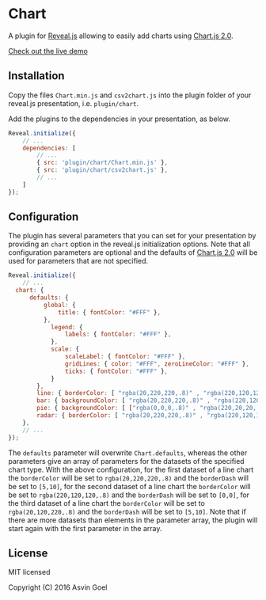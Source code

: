 # Chart

A plugin for [Reveal.js](https://github.com/hakimel/reveal.js) allowing to easily add charts using [Chart.js 2.0](https://github.com/nnnick/Chart.js/tree/v2.0-dev). 

[Check out the live demo](http://courses.telematique.eu/reveal.js/plugins/chart-demo.html)

## Installation

Copy the files ```Chart.min.js``` and ```csv2chart.js``` into the plugin folder of your reveal.js presentation, i.e. ```plugin/chart```.

Add the plugins to the dependencies in your presentation, as below. 

```javascript
Reveal.initialize({
	// ...
	dependencies: [
		// ... 
		{ src: 'plugin/chart/Chart.min.js' },				
		{ src: 'plugin/chart/csv2chart.js' },
		// ... 
	]
});
```
## Configuration

The plugin has several parameters that you can set for your presentation by providing an ```chart``` option in the reveal.js initialization options. 
Note that all configuration parameters are optional and the defaults of [Chart.js 2.0](http://nnnick.github.io/Chart.js/docs-v2/) will be used for parameters that are not specified.


```javascript
Reveal.initialize({
	// ...
  chart: {
	  defaults: { 
		  global: { 
			  title: { fontColor: "#FFF" }, 
		  }, 
			legend: {
				labels: { fontColor: "#FFF" },
			},
			scale: { 
				scaleLabel: { fontColor: "#FFF" }, 
				gridLines: { color: "#FFF", zeroLineColor: "#FFF" }, 
				ticks: { fontColor: "#FFF" }, 
			} 
		},
		line: { borderColor: [ "rgba(20,220,220,.8)" , "rgba(220,120,120,.8)", "rgba(20,120,220,.8)" ], "borderDash": [ [5,10], [0,0] ]}, 
		bar: { backgroundColor: [ "rgba(20,220,220,.8)" , "rgba(220,120,120,.8)", "rgba(20,120,220,.8)" ]}, 
		pie: { backgroundColor: [ ["rgba(0,0,0,.8)" , "rgba(220,20,20,.8)", "rgba(20,220,20,.8)", "rgba(220,220,20,.8)", "rgba(20,20,220,.8)"] ]},
		radar: { borderColor: [ "rgba(20,220,220,.8)" , "rgba(220,120,120,.8)", "rgba(20,120,220,.8)" ]}, 
	},
	// ...
});
```
The ```defaults``` parameter  will overwrite ```Chart.defaults```, whereas the other parameters give an array of parameters for the datasets of the specified chart type. With the above configuration, for the first dataset of a line chart the ```borderColor``` will be set to ```rgba(20,220,220,.8)``` and the ```borderDash``` will be set to ```[5,10]```, for the second dataset of a line chart the ```borderColor``` will be set to ```rgba(220,120,120,.8)``` and the ```borderDash``` will be set to ```[0,0]```, for the third dataset of a line chart the ```borderColor``` will be set to ```rgba(20,120,220,.8)``` and the ```borderDash``` will be set to ```[5,10]```. Note that if there are more datasets than elements in the parameter array, the plugin will start again with the first parameter in the array.

## License

MIT licensed

Copyright (C) 2016 Asvin Goel
